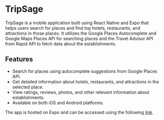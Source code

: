 # TripSage

TripSage is a mobile application built using React Native and Expo that helps users search for places and find top hotels, restaurants, and attractions in those places. It utilizes the Google Places Autocomplete and Google Maps Places API for searching places and the Travel Advisor API from Rapid API to fetch data about the establishments.

## Features

-   Search for places using autocomplete suggestions from Google Places API.
-   Get detailed information about hotels, restaurants, and attractions in the selected place.
-   View ratings, reviews, photos, and other relevant information about establishments.
-   Available on both iOS and Android platforms.

The app is hosted on Expo and can be accessed using the following [link](https://expo.dev/@ayushshukla/TripSage?serviceType=classic&distribution=expo-go).
